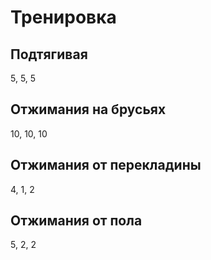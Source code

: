 # Тренировка

## Подтягивая

5, 5, 5

## Отжимания на брусьях

10, 10, 10

## Отжимания от перекладины

4, 1, 2

## Отжимания от пола

5, 2, 2
